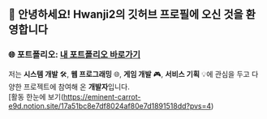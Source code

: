 ## 👋 안녕하세요! Hwanji2의 깃허브 프로필에 오신 것을 환영합니다  

### 🌐 **포트폴리오**: [내 포트폴리오 바로가기](https://hwanji2.github.io/site/)

저는 **시스템 개발** 🛠️, **웹 프로그래밍** 🌐, **게임 개발** 🎮,
**서비스 기획** 💡에 관심을 두고 다양한 프로젝트에 참여해 온 **개발자**입니다.  
[활동 한눈에 보기(https://eminent-carrot-e9d.notion.site/17a51bc8e7df8024af80e7d1891518dd?pvs=4)
